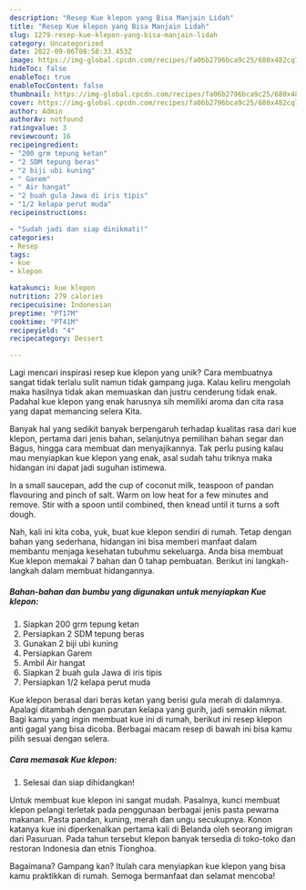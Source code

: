 ```yaml
---
description: "Resep Kue klepon yang Bisa Manjain Lidah"
title: "Resep Kue klepon yang Bisa Manjain Lidah"
slug: 1279-resep-kue-klepon-yang-bisa-manjain-lidah
category: Uncategorized
date: 2022-09-06T08:58:33.453Z
image: https://img-global.cpcdn.com/recipes/fa06b2796bca9c25/680x482cq70/kue-klepon-foto-resep-utama.jpg
hideToc: false
enableToc: true
enableTocContent: false
thumbnail: https://img-global.cpcdn.com/recipes/fa06b2796bca9c25/680x482cq70/kue-klepon-foto-resep-utama.jpg
cover: https://img-global.cpcdn.com/recipes/fa06b2796bca9c25/680x482cq70/kue-klepon-foto-resep-utama.jpg
author: Admin
authorAv: notfound
ratingvalue: 3
reviewcount: 16
recipeingredient:
- "200 grm tepung ketan"
- "2 SDM tepung beras"
- "2 biji ubi kuning"
- " Garem"
- " Air hangat"
- "2 buah gula Jawa di iris tipis"
- "1/2 kelapa perut muda"
recipeinstructions:

- "Sudah jadi dan siap dinikmati!"
categories:
- Resep
tags:
- kue
- klepon

katakunci: kue klepon 
nutrition: 279 calories
recipecuisine: Indonesian
preptime: "PT17M"
cooktime: "PT41M"
recipeyield: "4"
recipecategory: Dessert

---
```





Lagi mencari inspirasi resep kue klepon yang unik? Cara membuatnya sangat tidak terlalu sulit namun tidak gampang juga. Kalau keliru mengolah maka hasilnya tidak akan memuaskan dan justru cenderung tidak enak. Padahal kue klepon yang enak harusnya sih memiliki aroma dan cita rasa yang dapat memancing selera Kita.





Banyak hal yang sedikit banyak berpengaruh terhadap kualitas rasa dari kue klepon, pertama dari jenis bahan, selanjutnya pemilihan bahan segar dan Bagus, hingga cara membuat dan menyajikannya. Tak perlu pusing kalau mau menyiapkan kue klepon yang enak,      asal sudah tahu triknya maka hidangan ini dapat jadi suguhan istimewa.














In a small saucepan, add the cup of coconut milk, teaspoon of pandan flavouring and pinch of salt. Warm on low heat for a few minutes and remove. Stir with a spoon until combined, then knead until it turns a soft dough.






Nah, kali ini kita coba, yuk, buat kue klepon sendiri di rumah. Tetap dengan bahan yang sederhana, hidangan ini bisa memberi manfaat dalam membantu menjaga kesehatan tubuhmu sekeluarga. Anda bisa membuat Kue klepon memakai 7 bahan dan 0 tahap pembuatan. Berikut ini langkah-langkah dalam membuat hidangannya.

<!--inarticleads1-->

##### Bahan-bahan dan bumbu yang digunakan untuk menyiapkan Kue klepon:

1. Siapkan 200 grm tepung ketan
1. Persiapkan 2 SDM tepung beras
1. Gunakan 2 biji ubi kuning
1. Persiapkan  Garem
1. Ambil  Air hangat
1. Siapkan 2 buah gula Jawa di iris tipis
1. Persiapkan 1/2 kelapa perut muda


Kue klepon berasal dari beras ketan yang berisi gula merah di dalamnya. Apalagi ditambah dengan parutan kelapa yang gurih, jadi semakin nikmat. Bagi kamu yang ingin membuat kue ini di rumah, berikut ini resep klepon anti gagal yang bisa dicoba. Berbagai macam resep di bawah ini bisa kamu pilih sesuai dengan selera. 

<!--inarticleads2-->

##### Cara memasak Kue klepon:


1. Selesai dan siap dihidangkan!

Untuk membuat kue klepon ini sangat mudah. Pasalnya, kunci membuat klepon pelangi terletak pada penggunaan berbagai jenis pasta pewarna makanan. Pasta pandan, kuning, merah dan ungu secukupnya. Konon katanya kue ini diperkenalkan pertama kali di Belanda oleh seorang imigran dari Pasuruan. Pada tahun tersebut klepon banyak tersedia di toko-toko dan restoran Indonesia dan etnis Tionghoa. 

Bagaimana? Gampang kan? Itulah cara menyiapkan kue klepon yang bisa kamu praktikkan di rumah. Semoga bermanfaat dan selamat mencoba!
